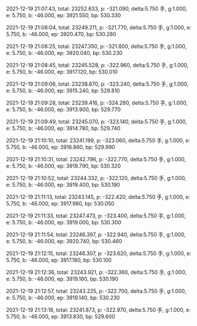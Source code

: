 2021-12-19 21:07:43, total: 23252.633, p: -321.090, delta:5.750 手, g:1.000, e: 5.750, b: -46.000, ep: 3921.550, bp: 530.330

2021-12-19 21:08:04, total: 23249.211, p: -321.770, delta:5.750 手, g:1.000, e: 5.750, b: -46.000, ep: 3920.470, bp: 530.280

2021-12-19 21:08:25, total: 23247.350, p: -321.800, delta:5.750 手, g:1.000, e: 5.750, b: -46.000, ep: 3920.040, bp: 530.230

2021-12-19 21:08:45, total: 23245.528, p: -322.960, delta:5.750 手, g:1.000, e: 5.750, b: -46.000, ep: 3917.120, bp: 530.010

2021-12-19 21:09:06, total: 23238.870, p: -323.240, delta:5.750 手, g:1.000, e: 5.750, b: -46.000, ep: 3915.240, bp: 529.810

2021-12-19 21:09:28, total: 23239.416, p: -324.260, delta:5.750 手, g:1.000, e: 5.750, b: -46.000, ep: 3913.900, bp: 529.770

2021-12-19 21:09:49, total: 23245.070, p: -323.140, delta:5.750 手, g:1.000, e: 5.750, b: -46.000, ep: 3914.780, bp: 529.740

2021-12-19 21:10:10, total: 23241.199, p: -323.060, delta:5.750 手, g:1.000, e: 5.750, b: -46.000, ep: 3916.860, bp: 529.990

2021-12-19 21:10:31, total: 23242.796, p: -322.770, delta:5.750 手, g:1.000, e: 5.750, b: -46.000, ep: 3919.790, bp: 530.320

2021-12-19 21:10:52, total: 23244.332, p: -322.120, delta:5.750 手, g:1.000, e: 5.750, b: -46.000, ep: 3919.400, bp: 530.190

2021-12-19 21:11:13, total: 23243.145, p: -322.420, delta:5.750 手, g:1.000, e: 5.750, b: -46.000, ep: 3917.980, bp: 530.050

2021-12-19 21:11:33, total: 23247.473, p: -323.400, delta:5.750 手, g:1.000, e: 5.750, b: -46.000, ep: 3919.000, bp: 530.300

2021-12-19 21:11:54, total: 23246.397, p: -322.940, delta:5.750 手, g:1.000, e: 5.750, b: -46.000, ep: 3920.740, bp: 530.460

2021-12-19 21:12:15, total: 23246.307, p: -323.620, delta:5.750 手, g:1.000, e: 5.750, b: -46.000, ep: 3917.180, bp: 530.100

2021-12-19 21:12:36, total: 23243.921, p: -322.360, delta:5.750 手, g:1.000, e: 5.750, b: -46.000, ep: 3919.160, bp: 530.190

2021-12-19 21:12:57, total: 23243.225, p: -322.700, delta:5.750 手, g:1.000, e: 5.750, b: -46.000, ep: 3919.140, bp: 530.230

2021-12-19 21:13:18, total: 23241.873, p: -322.970, delta:5.750 手, g:1.000, e: 5.750, b: -46.000, ep: 3913.830, bp: 529.600
